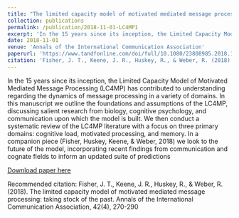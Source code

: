 ```yaml
---
title: "The limited capacity model of motivated mediated message processing: taking stock of the past"
collection: publications
permalink: /publication/2018-11-01-LC4MP1
excerpt: 'In the 15 years since its inception, the Limited Capacity Model of Motivated Mediated Message Processing (LC4MP) has contributed to understanding regarding the dynamics of message processing in a variety of domains. In this manuscript we outline the foundations and assumptions of the LC4MP, discussing salient research from biology, cognitive psychology, and communication upon which the model is built. We then conduct a systematic review of the LC4MP literature with a focus on three primary domains: cognitive load, motivated processing, and memory. In a companion piece (Fisher, Huskey, Keene, & Weber, 2018) we look to the future of the model, incorporating recent findings from communication and cognate fields to inform an updated suite of predictions.'
date: 2018-11-01
venue: 'Annals of the International Communication Association'
paperurl: 'https://www.tandfonline.com/doi/full/10.1080/23808985.2018.1534552'
citation: 'Fisher, J. T., Keene, J. R., Huskey, R., & Weber, R. (2018). The limited capacity model of motivated mediated message processing: taking stock of the past. Annals of the International Communication Association, 42(4), 270-290'
---
```

In the 15 years since its inception, the Limited Capacity Model of Motivated Mediated Message Processing (LC4MP) has contributed to understanding regarding the dynamics of message processing in a variety of domains. In this manuscript we outline the foundations and assumptions of the LC4MP, discussing salient research from biology, cognitive psychology, and communication upon which the model is built. We then conduct a systematic review of the LC4MP literature with a focus on three primary domains: cognitive load, motivated processing, and memory. In a companion piece (Fisher, Huskey, Keene, & Weber, 2018) we look to the future of the model, incorporating recent findings from communication and cognate fields to inform an updated suite of predictions

[Download paper here](https://www.tandfonline.com/doi/full/10.1080/23808985.2018.1534552)

Recommended citation: Fisher, J. T., Keene, J. R., Huskey, R., & Weber, R. (2018). The limited capacity model of motivated mediated message processing: taking stock of the past. Annals of the International Communication Association, 42(4), 270-290
